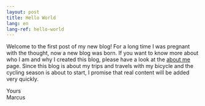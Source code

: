 ```yaml
---
layout: post
title: Hello World
lang: en
lang-ref: hello-world
---
```


Welcome to the first post of my new blog! For a long time I was pregnant with the thought, now a new blog was born.  If you want to know more about who I am and why I created this blog, please have a look at the [about me](/en/about) page. Since this blog is about my trips and travels with my bicycle and the cycling season is about to start, I promise that real content will be added very quickly.

Yours  
Marcus
